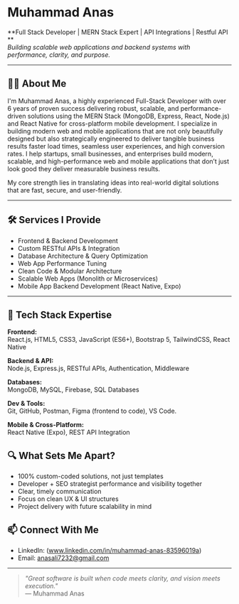 # Muhammad Anas

**Full Stack Developer | MERN Stack Expert | API Integrations | Restful API **  
*Building scalable web applications and backend systems with performance, clarity, and purpose.*

---

## 👨‍💻 About Me

I'm Muhammad Anas, a highly experienced Full-Stack Developer with over 6 years of proven success delivering robust, scalable, and performance-driven solutions using the MERN Stack (MongoDB, Express, React, Node.js) and React Native for cross-platform mobile development. I specialize in building modern web and mobile applications that are not only beautifully designed but also strategically engineered to deliver tangible business results faster load times, seamless user experiences, and high conversion rates. I help startups, small businesses, and enterprises build modern, scalable, and high-performance web and mobile applications that don’t just look good they deliver measurable business results.

My core strength lies in translating ideas into real-world digital solutions that are fast, secure, and user-friendly.

---

## 🛠️ Services I Provide

- Frontend & Backend Development  
- Custom RESTful APIs & Integration  
- Database Architecture & Query Optimization
- Web App Performance Tuning  
- Clean Code & Modular Architecture  
- Scalable Web Apps (Monolith or Microservices)  
- Mobile App Backend Development (React Native, Expo)

---

## 💼 Tech Stack Expertise

**Frontend:**  
React.js, HTML5, CSS3, JavaScript (ES6+), Bootstrap 5, TailwindCSS, React Native

**Backend & API:**  
Node.js, Express.js, RESTful APIs, Authentication, Middleware

**Databases:**  
MongoDB, MySQL, Firebase, SQL Databases

**Dev & Tools:**  
Git, GitHub, Postman, Figma (frontend to code), VS Code.

**Mobile & Cross-Platform:**  
React Native (Expo), REST API Integration

## 🔍 What Sets Me Apart?

- 100% custom-coded solutions, not just templates  
- Developer + SEO strategist performance and visibility together  
- Clear, timely communication  
- Focus on clean UX & UI structures  
- Project delivery with future scalability in mind


## 📫 Connect With Me

- LinkedIn: (www.linkedin.com/in/muhammad-anas-83596019a)
- Email: anasali7232@gmail.com

---

> *"Great software is built when code meets clarity, and vision meets execution."*  
> — Muhammad Anas
